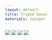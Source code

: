 ```yaml
---
layout: default
title: Tripod Vases
materials: Juniper
---
```


<img src="{{ site.baseurl }}\pics\2017 Tri-legged Vase\IMG_00000096.jpg" class="img-responsive" />

<img src="{{ site.baseurl }}\pics\2017 Tri-legged Vase\IMG_0131_r.jpg"/>

<img src="{{ site.baseurl }}\pics\2017 Tri-legged Vase\IMG_0134.jpg"/>

<img src="{{ site.baseurl }}\pics\2017 Tri-legged Vase\IMG_0136.jpg"/>
